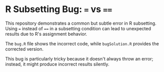 # R Subsetting Bug: `=` vs `==`

This repository demonstrates a common but subtle error in R subsetting.  Using `=` instead of `==` in a subsetting condition can lead to unexpected results due to R's assignment behavior.

The `bug.R` file shows the incorrect code, while `bugSolution.R` provides the corrected version.

This bug is particularly tricky because it doesn't always throw an error; instead, it might produce incorrect results silently.